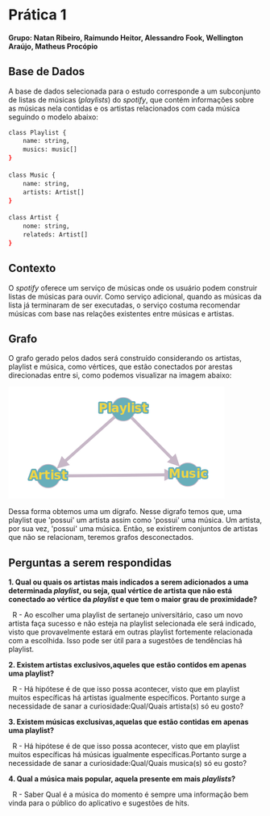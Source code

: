 # Prática 1

#### Grupo: Natan Ribeiro, Raimundo Heitor, Alessandro Fook, Wellington Araújo, Matheus Procópio


## Base de Dados

A base de dados selecionada para o estudo corresponde a um subconjunto de listas de músicas (*playlists*) do *spotify*, que contém informações sobre as músicas nela contidas e os artistas relacionados com cada música seguindo o modelo abaixo:

```bash
class Playlist {
    name: string,
    musics: music[]
}

class Music {
    name: string,
    artists: Artist[]
}

class Artist {
    nome: string,
    relateds: Artist[]
}

```
## Contexto

O *spotify* oferece um serviço de músicas onde os usuário podem construir listas de músicas para ouvir. Como serviço adicional, quando as músicas da lista já terminaram de ser executadas, o serviço costuma recomendar músicas com base nas relações existentes entre músicas e artistas.

## Grafo

O grafo gerado pelos dados será construído considerando os artistas, playlist e música, como vértices, que estão conectados por arestas direcionadas entre si, como podemos visualizar na imagem abaixo:

![alt text](https://github.com/matheusps/spotigraphs/blob/master/imgs/graph.png "Prototipagem Grafo")

Dessa forma obtemos uma um dígrafo. Nesse digrafo temos que, uma playlist que 'possui' um artista assim como 'possui' uma música. Um artista, por sua vez, 'possui' uma música. Então, se existirem conjuntos de artistas que não se relacionam, teremos grafos desconectados.

## Perguntas a serem respondidas

**1. Qual ou quais os artistas mais indicados a serem adicionados a uma determinada *playlist*, ou seja, qual vértice de artista que não está conectado ao vértice da *playlist* e que tem o maior grau de proximidade?**

&nbsp;
  R - Ao escolher uma playlist de sertanejo universitário, caso um novo artista faça sucesso e não esteja na playlist selecionada ele será indicado, visto que provavelmente estará em outras playlist fortemente relacionada com a escolhida. Isso pode ser útil para a sugestões de tendências há playlist.
 
**2. Existem artistas exclusivos,aqueles que estão contidos em apenas uma playlist?**

&nbsp;
  R - Há hipótese é de que isso possa acontecer, visto que em playlist muitos específicas há artistas igualmente específicos. Portanto surge a necessidade de sanar a curiosidade:Qual/Quais artista(s) só eu gosto?

**3. Existem músicas exclusivas,aquelas que estão contidas em apenas uma playlist?**

&nbsp;
  R - Há hipótese é de que isso possa acontecer, visto que em playlist muitos específicas há músicas igualmente específicas.Portanto surge a necessidade de sanar a curiosidade:Qual/Quais musica(s) só eu gosto?


**4. Qual a música mais popular, aquela presente em mais *playlists*?**

&nbsp;
  R - Saber Qual é a música do momento é sempre uma informação bem vinda para o público do aplicativo e sugestões de hits.
